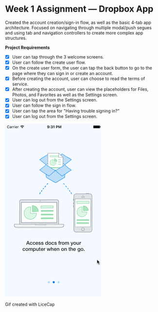 # Week 1 Assignment — Dropbox App

Created the account creation/sign-in flow, as well as the basic 4-tab app architecture. Focused on navigating through multiple modal/push segues and using tab and navigation controllers to create more complex app structures.

<b>Project Requirements</b>

* [x] User can tap through the 3 welcome screens.
* [x] User can follow the create user flow.
* [x] On the create user form, the user can tap the back button to go to the page where they can sign in or create an account.
* [x] Before creating the account, user can choose to read the terms of service.
* [x] After creating the account, user can view the placeholders for Files, Photos, and Favorites as well as the Settings screen.
* [x] User can log out from the Settings screen.
* [x] User can follow the sign in flow.
* [x] User can tap the area for "Having trouble signing in?"
* [x] User can log out from the Settings screen.

![Video Walkthrough](walkthrough_1.gif)

Gif created with LiceCap

